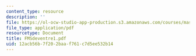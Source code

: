 ```yaml
---
content_type: resource
description: ''
file: https://ol-ocw-studio-app-production.s3.amazonaws.com/courses/mas-666-developmental-entrepreneurship-fall-2003/12acb56b7f202baaf761c7d5ee532b14_FMSdeventre1.pdf
file_type: application/pdf
resourcetype: Document
title: FMSdeventre1.pdf
uid: 12acb56b-7f20-2baa-f761-c7d5ee532b14
---
```

